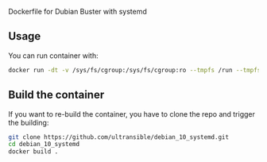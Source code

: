 Dockerfile for Dubian Buster with systemd


## Usage

You can run container with:
```bash
docker run -dt -v /sys/fs/cgroup:/sys/fs/cgroup:ro --tmpfs /run --tmpfs /run/lock --security-opt seccomp=unconfined  ultransible/debian_10_systemd name_container 
```
## Build the container

If you want to re-build the container, you have to clone the repo and trigger the building:
```bash
git clone https://github.com/ultransible/debian_10_systemd.git
cd debian_10_systemd
docker build .
```
